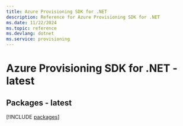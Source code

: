```yaml
---
title: Azure Provisioning SDK for .NET
description: Reference for Azure Provisioning SDK for .NET
ms.date: 11/22/2024
ms.topic: reference
ms.devlang: dotnet
ms.service: provisioning
---
```

# Azure Provisioning SDK for .NET - latest
## Packages - latest
[!INCLUDE [packages](provisioning-index.md)]